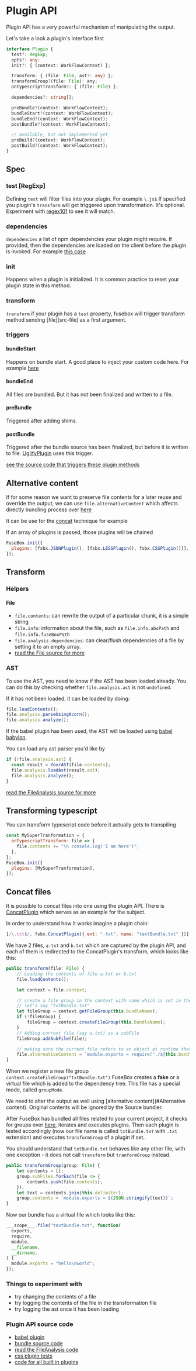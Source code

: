 # Plugin API

Plugin API has a very powerful mechanism of manipulating the output.

Let's take a look a plugin's interface first

```typescript
interface Plugin {
  test?: RegExp;
  opts?: any;
  init?: { (context: WorkFlowContext) };

  transform: { (file: File, ast?: any) };
  transformGroup?(file: File): any;
  onTypescriptTransform?: { (file: File) };

  dependencies?: string[];

  preBundle?(context: WorkFlowContext);
  bundleStart?(context: WorkFlowContext);
  bundleEnd?(context: WorkFlowContext);
  postBundle?(context: WorkFlowContext);

  // available, but not implemented yet
  preBuild?(context: WorkFlowContext);
  postBuild?(context: WorkFlowContext);
}
```

## Spec

### test [RegExp]

Defining `test` will filter files into your plugin. For example `\.js$` If
specified you plugin's `transform` will get triggered upon transformation. It's
optional. Experiment with [regex101](http://regex101.com/) to see it will match.

### dependencies

`dependencies` a list of npm dependencies your plugin might require. If
provided, then the dependencies are loaded on the client before the plugin is
invoked. For example
[this case](https://github.com/fuse-box/fuse-box/blob/master/src/plugins/stylesheet/CSSplugin.ts#L23)

### init

Happens when a plugin is initialized. It is common practice to reset your plugin
state in this method.

### transform

`transform` if your plugin has a `test` property, fusebox will trigger transform
method sending [file][src-file] as a first argument.

### triggers

#### bundleStart

Happens on bundle start. A good place to inject your custom code here. For
example
[here](https://github.com/fuse-box/fuse-box/blob/master/src/plugins/HotReloadPlugin.ts#L14)

#### bundleEnd

All files are bundled. But it has not been finalized and written to a file.

#### preBundle

Triggered after adding shims.

#### postBundle

Triggered after the bundle source has been finalized, but before it is written
to file. [UglifyPlugin](#UglifyJSPlugin) uses this trigger.

[see the source code that triggers these plugin methods](https://github.com/fuse-box/fuse-box/blob/master/src/core/FuseBox.ts#L179)

## Alternative content

If for some reason we want to preserve file contents for a later reuse and
override the output, we can use `file.alternativeContent` which affects directly
bundling process over
[here](https://github.com/fuse-box/fuse-box/blob/96b646a632f886f296a533ccf4c45f436cf443f3/src/BundleSource.ts#L133)

It can be use for the [concat](#concat-files) technique for example

If an array of plugins is passed, those plugins will be chained

```js
FuseBox.init({
  plugins: [fsbx.JSONPlugin(), [fsbx.LESSPlugin(), fsbx.CSSPlugin()]],
});
```

## Transform

### Helpers

#### File

- `file.contents`: can rewrite the output of a particular chunk, it is a simple
  string
- `file.info`: information about the file, such as `file.info.absPath` and
  `file.info.fuseBoxPath`
- `file.analysis.dependencies`: can clear/flush dependencies of a file by
  setting it to an empty array.
- [read the File source for more](https://github.com/fuse-box/fuse-box/blob/master/src/analysis/FileAnalysis.ts#L28)

### AST

To use the AST, you need to know if the AST has been loaded already. You can do
this by checking whether `file.analysis.ast` is not `undefined`.

If it has not been loaded, it can be loaded by doing:

```js
file.loadContents();
file.analysis.parseUsingAcorn();
file.analysis.analyze();
```

If the babel plugin has been used, the AST will be loaded using
[babel babylon](https://github.com/babel/babylon).

You can load any ast parser you'd like by

```js
if (!file.analysis.ast) {
  const result = YourAST(file.contents);
  file.analysis.loadAst(result.ast);
  file.analysis.analyze();
}
```

[read the FileAnalysis source for more](https://github.com/fuse-box/fuse-box/blob/master/src/core/File.ts)

## Transforming typescript

You can transform typescript code before it actually gets to transpiling

```js
const MySuperTranformation = {
  onTypescriptTransform: file => {
    file.contents += "\n console.log('I am here')";
  },
};
FuseBox.init({
  plugins: [MySuperTranformation],
});
```

## Concat files

It is possible to concat files into one using the plugin API. There is
[ConcatPlugin](https://github.com/fuse-box/fuse-box/blob/master/src/plugins/ConcatPlugin.ts#L51)
which serves as an example for the subject.

In order to understand how it works imagine a plugin chain:

```js
[/\.txt$/, fsbx.ConcatPlugin({ ext: ".txt", name: "textBundle.txt" })],
```

We have 2 files, `a.txt` and `b.txt` which are captured by the plugin API, and
each of them is redirected to the ConcatPlugin's transform, which looks like
this:

```js
public transform(file: File) {
    // Loading the contents of file a.txt or b.txt
    file.loadContents();

    let context = file.context;

    // create a file group in the context with name which is set in the plugin configuration
    // let's say "txtBundle.txt"
    let fileGroup = context.getFileGroup(this.bundleName);
    if (!fileGroup) {
        fileGroup = context.createFileGroup(this.bundleName);
    }
    // Adding current file (say a.txt) as a subFile
    fileGroup.addSubFile(file);

    // making sure the current file refers to an object at runtime that calls our bundle
    file.alternativeContent = `module.exports = require("./${this.bundleName}")`;
}
```

When we register a new file group `context.createFileGroup("txtBundle.txt")`
FuseBox creates a **fake** or a virtual file which is added to the dependency
tree. This file has a special mode, called `groupMode`.

We need to alter the output as well using [alternative content](#Alternative
content). Original contents will be ignored by the Source bundler.

After FuseBox has bundled all files related to your current project, it checks
for groups over
[here](https://github.com/fuse-box/fuse-box/blob/master/src/ModuleCollection.ts#L260),
iterates and executes plugins. Then each plugin is tested accordingly (now our
file name is called `txtBundle.txt` with `.txt` extension) and executes
`transformGroup` of a plugin if set.

You should understand that `txtBundle.txt` behaves like any other file, with one
exception - it does not call `transform` but `tranformGroup` instead.

```js
public transformGroup(group: File) {
    let contents = [];
    group.subFiles.forEach(file => {
        contents.push(file.contents);
    });
    let text = contents.join(this.delimiter);
    group.contents = `module.exports = ${JSON.stringify(text)}`;
}
```

Now our bundle has a virtual file which looks like this:

```js
___scope___.file("textBundle.txt", function(
  exports,
  require,
  module,
  __filename,
  __dirname,
) {
  module.exports = "hello\nworld";
});
```

### Things to experiment with

- try changing the contents of a file
- try logging the contents of the file in the transformation file
- try logging the ast once it has been loading

### Plugin API source code

- [babel plugin](https://github.com/fuse-box/fuse-box/blob/v1.3.23/src/plugins/BabelPlugin.ts#L14)
- [bundle source code](https://github.com/fuse-box/fuse-box/blob/96b646a632f886f296a533ccf4c45f436cf443f3/src/BundleSource.ts#L133)
- [read the FileAnalysis code](https://github.com/fuse-box/fuse-box/blob/master/src/analysis/FileAnalysis.ts#L28)
- [css plugin tests](https://github.com/fuse-box/fuse-box/blob/master/src/tests/CSSPlugin.test.ts)
- [code for all built in plugins](https://github.com/fuse-box/fuse-box/tree/master/src/plugins)
